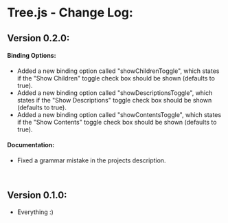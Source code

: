 # Tree.js - Change Log:

## Version 0.2.0:

#### **Binding Options:**
- Added a new binding option called "showChildrenToggle", which states if the "Show Children" toggle check box should be shown (defaults to true).
- Added a new binding option called "showDescriptionsToggle", which states if the "Show Descriptions" toggle check box should be shown (defaults to true).
- Added a new binding option called "showContentsToggle", which states if the "Show Contents" toggle check box should be shown (defaults to true).

#### **Documentation:**
- Fixed a grammar mistake in the projects description.

<br>


## Version 0.1.0:
- Everything :)